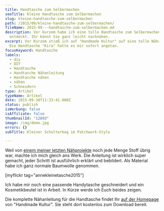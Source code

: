 ```yaml
---
title: Handtasche zum Selbermachen
seoTitle: Kleine Handtasche zum Selbermachen
slug: kleine-handtasche-zum-selbermachen
path: /2015/09/kleine-handtasche-zum-selbermachen/
fileName: 2015-09---handtasche-zum-selbermachen.md
description: Vor kurzem habe ich eine tolle Handtasche zum Selbermachen
  entdeckt. Ihr könnt Sie ganz leicht nachnähen.
excerpt: Vor Kurzem stieß ich auf "Handmade Kultur" auf eine tolle Nähanleitung.
  Die Handtasche "Kira" hatte es mir sofort angetan.
focusKeyword: Handtasche
labels:
  - diy
  - DIY
  - Handtasche
  - Handtasche Nähanleitung
  - Handtasche nähen
  - nähen
  - Schneidern
type: Artikel
typeName: Artikel
date: 2015-09-30T11:33:41.000Z
status: publish
isWerbung: false
isAffiliate: false
thumbnailId: "12893"
image: /img/demo.jpg
errors: {}
subTitle: Kleiner Schulterbag im Patchwork-Style
  
---
```


Weil von
[einem meiner letzten Nähprojekte](/2015/09/diy-koernerkissen-naehanleitung/)
noch jede Menge Stoff übrig war, machte ich mich gleich ans Werk. Die Anleitung
ist wirklich super gemacht, jeder Schritt ist ausführlich erklärt und bebildert.
Als Material habe ich ganz normale Baumwolle genommen.

[myflickr tag="annekleinetasche2015"]

Ich habe mir noch eine passende Handytasche geschneidert und ein Kosmetikbeutel
ist in Arbeit. In Kürze werde ich Euch beides zeigen.

Die komplette Nähanleitung für die Handtasche findet Ihr
[auf der Homepage](http://www.handmadekultur.de/projekte/handtasche-kira_57917)
von "Handmade Kultur". Sie steht dort kostenlos zum Download bereit.

  